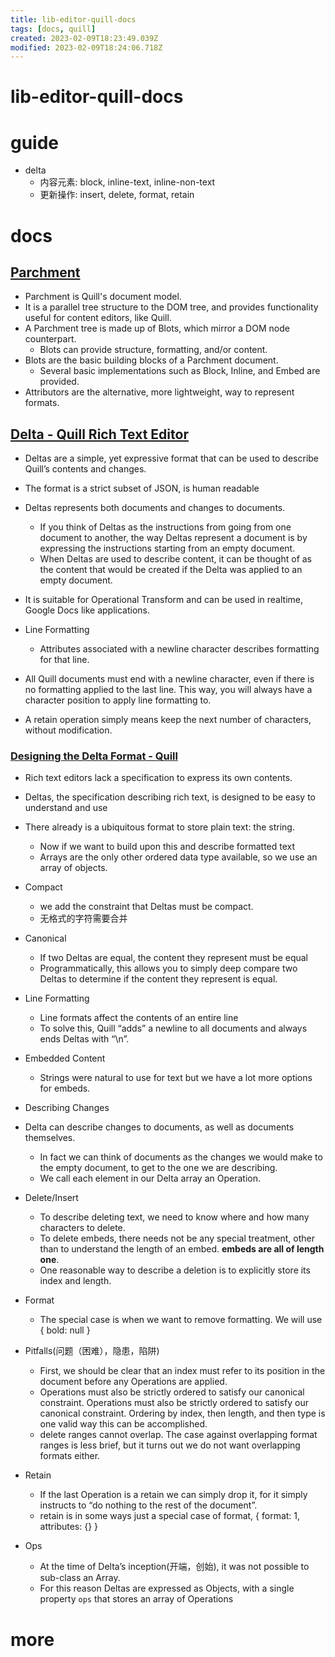 ```yaml
---
title: lib-editor-quill-docs
tags: [docs, quill]
created: 2023-02-09T18:23:49.039Z
modified: 2023-02-09T18:24:06.718Z
---
```


# lib-editor-quill-docs

# guide
- delta
  - 内容元素: block, inline-text, inline-non-text
  - 更新操作: insert, delete, format, retain
# docs

## [Parchment](https://github.com/quilljs/parchment)

- Parchment is Quill's document model. 
- It is a parallel tree structure to the DOM tree, and provides functionality useful for content editors, like Quill. 
- A Parchment tree is made up of Blots, which mirror a DOM node counterpart. 
  - Blots can provide structure, formatting, and/or content. 
- Blots are the basic building blocks of a Parchment document. 
  - Several basic implementations such as Block, Inline, and Embed are provided. 
- Attributors are the alternative, more lightweight, way to represent formats.

## [Delta - Quill Rich Text Editor](https://quilljs.com/docs/delta/)

- Deltas are a simple, yet expressive format that can be used to describe Quill’s contents and changes. 
- The format is a strict subset of JSON, is human readable
- Deltas represents both documents and changes to documents. 
  - If you think of Deltas as the instructions from going from one document to another, the way Deltas represent a document is by expressing the instructions starting from an empty document.
  - When Deltas are used to describe content, it can be thought of as the content that would be created if the Delta was applied to an empty document.

- It is suitable for Operational Transform and can be used in realtime, Google Docs like applications. 

- Line Formatting
  - Attributes associated with a newline character describes formatting for that line.
- All Quill documents must end with a newline character, even if there is no formatting applied to the last line. This way, you will always have a character position to apply line formatting to.

- A retain operation simply means keep the next number of characters, without modification. 

### [Designing the Delta Format - Quill](https://quilljs.com/guides/designing-the-delta-format/)

- Rich text editors lack a specification to express its own contents.
- Deltas, the specification describing rich text, is designed to be easy to understand and use
- There already is a ubiquitous format to store plain text: the string. 
  - Now if we want to build upon this and describe formatted text
  - Arrays are the only other ordered data type available, so we use an array of objects. 
- Compact
  - we add the constraint that Deltas must be compact. 
  - 无格式的字符需要合并
- Canonical
  - If two Deltas are equal, the content they represent must be equal
  - Programmatically, this allows you to simply deep compare two Deltas to determine if the content they represent is equal.
- Line Formatting
  - Line formats affect the contents of an entire line
  - To solve this, Quill “adds” a newline to all documents and always ends Deltas with “\n”.
- Embedded Content
  - Strings were natural to use for text but we have a lot more options for embeds. 

- Describing Changes
- Delta can describe changes to documents, as well as documents themselves.
  - In fact we can think of documents as the changes we would make to the empty document, to get to the one we are describing. 
  - We call each element in our Delta array an Operation.

- Delete/Insert
  - To describe deleting text, we need to know where and how many characters to delete. 
  - To delete embeds, there needs not be any special treatment, other than to understand the length of an embed. **embeds are all of length one**.
  - One reasonable way to describe a deletion is to explicitly store its index and length.
- Format
  - The special case is when we want to remove formatting. We will use { bold: null }

- Pitfalls(问题（困难），隐患，陷阱)
  - First, we should be clear that an index must refer to its position in the document before any Operations are applied. 
  - Operations must also be strictly ordered to satisfy our canonical constraint. Operations must also be strictly ordered to satisfy our canonical constraint. Ordering by index, then length, and then type is one valid way this can be accomplished.
  - delete ranges cannot overlap. The case against overlapping format ranges is less brief, but it turns out we do not want overlapping formats either.

- Retain
  - If the last Operation is a retain we can simply drop it, for it simply instructs to “do nothing to the rest of the document”.
  - retain is in some ways just a special case of format, { format: 1, attributes: {} }

- Ops
  - At the time of Delta’s inception(开端，创始), it was not possible to sub-class an Array. 
  - For this reason Deltas are expressed as Objects, with a single property `ops` that stores an array of Operations
# more
